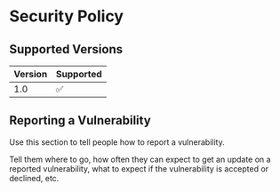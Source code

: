 # Security Policy

## Supported Versions



| Version | Supported          |
| ------- | ------------------ |
| 1.0     | :white_check_mark: |


## Reporting a Vulnerability

Use this section to tell people how to report a vulnerability.

Tell them where to go, how often they can expect to get an update on a
reported vulnerability, what to expect if the vulnerability is accepted or
declined, etc.
